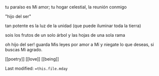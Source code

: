 tu paraíso es Mi amor; tu hogar celestial, la reunión conmigo  
   
"hijo del ser"   
   
tan potente es la luz de la unidad (que puede iluminar toda la tierra)  
   
sois los frutos de un solo árbol y las hojas de una sola rama  
  
oh hijo del ser! guarda Mis leyes por amor a Mí y niegate lo que deseas, si buscas Mi agrado.

[[poetry]]
[[love]]
[[being]]


Last modified: `=this.file.mday`